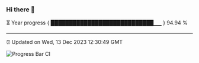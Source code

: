 ### Hi there 👋

⏳ Year progress { ████████████████████████████▁▁ } 94.94 %

---

⏰ Updated on Wed, 13 Dec 2023 12:30:49 GMT

![Progress Bar CI](https://github.com/liununu/liununu/workflows/Progress%20Bar%20CI/badge.svg)
